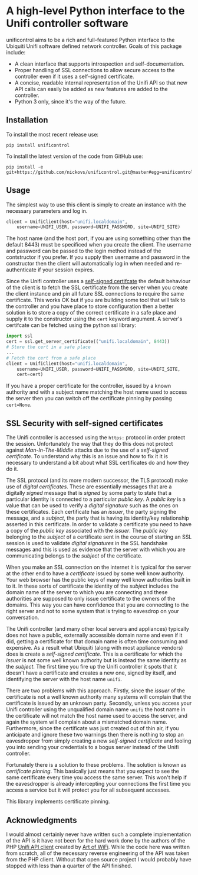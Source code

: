 # A high-level Python interface to the Unifi controller software

unificontrol aims to be a rich and full-featured Python interface to the
Ubiquiti Unifi software defined network controller. Goals of this package
include:
* A clean interface that supports introspection and self-documentation.
* Proper handling of SSL connections to allow secure access to the controller even if it uses a self-signed certificate.
* A concise, readable internal representation of the Unifi API so that new API calls can easily be added as new features are added to the controller.
* Python 3 only, since it's the way of the future.

## Installation

To install the most recent release use:
```
pip install unificontrol
```

To install the latest version of the code from GitHub use:

```
pip install -e git+https://github.com/nickovs/unificontrol.git@master#egg=unificontrol
```

## Usage

The simplest way to use this client is simply to create an instance with the necessary parameters and log in.

```python
client = UnifiClient(host="unifi.localdomain",
    username=UNIFI_USER, password=UNIFI_PASSWORD, site=UNIFI_SITE)
```

The host name (and the host port, if you are using something other than the default 8443) must be specificed when you create the client. The username and password can be passed to the login method instead of the contstructor if you prefer. If you supply then username and password in the constructor then the client will automatically log in when needed and re-authenticate if your session expires.

Since the Unifi controller uses a [self-signed certifcate](#ssl-security-with-self-signed-certificates) the default behaviour of the client is to fetch the SSL certificate from the server when you create the client instance and pin all future SSL connections to require the same certificate. This works OK but if you are building some tool that will talk to the controller and you have place to store configuration then a better solution is to store a copy of the correct certificate in a safe place and supply it to the constructor using the `cert` keyword argument. A server's certifcate can be fetched using the python ssl library:

```python
import ssl
cert = ssl.get_server_certificate(("unifi.localdomain", 8443))
# Store the cert in a safe place
...
# Fetch the cert from a safe place
client = UnifiClient(host="unifi.localdomain",
    username=UNIFI_USER, password=UNIFI_PASSWORD, site=UNIFI_SITE,
    cert=cert)
```

If you have a proper certificate for the controller, issued by a known authority and with a subject name matching the host name used to access the server then you can switch off the certificate pinning by passing `cert=None`.


## SSL Security with self-signed certificates

The Unifi controller is accessed using the `https:` protocol in order protect the session. Unfortunately the way that they do this does not protect against _Man-In-The-Middle_ attacks due to the use of a _self-signed certificate_. To understand why this is an issue and how to fix it it is necessary to understand a bit about what SSL certificates do and how they do it.

The SSL protocol (and its more modern successor, the TLS protocol) make use of _digital certificates_. These are essentially messages that are a digitally _signed_ message that is _signed_ by some party to state that a particular identity is connected to a particular _public key_. A _public key_ is a value that can be used to verify a _digital signature_ such as the ones on these certificates. Each certificate has an _issuer_, the party signing the message, and a _subject_, the party that is having its identity/key relationship asserted in this certificate. In order to validate a certificate you need to have a copy of the _public key_ associated with the _issuer_. The _public key_ belonging to the _subject_ of a certificate sent in the course of starting an SSL session is used to validate _digital signatures_ in the SSL handshake messages and this is used as evidence that the server with which you are communicating belongs to the _subject_ of the certificate.

When you make an SSL connection on the internet it is typical for the server at the other end to have a _certificate_ issued by some well know authority. Your web browser has the public keys of many well know authorities built in to it. In these sorts of certificate the identity of the _subject_ includes the domain name of the server to which you are connecting and these authorities are supposed to only issue certificate to the owners of the domains. This way you can have confidence that you are connecting to the right server and not to some system that is trying to eavesdrop on your conversation.

The Unifi controller (and many other local servers and appliances) typically does not have a public, externally accessible domain name and even if it did, getting a certificate for that domain name is often time consuming and expensive. As a result what Ubiquiti (along with most appliance vendors) does is create a _self-signed certificate_. This is a certificate for which the _issuer_ is not some well known authority but is instead the same identity as the _subject_. The first time you fire up the Unifi controller it spots that it doesn't have a certificate and creates a new one, signed by itself, and identifying the server with the host name `unifi`.

There are two problems with this approach. Firstly, since the _issuer_ of the certificate is not a well known authority many systems will complain that the certificate is issued by an unknown party. Secondly, unless you access your Unifi controller using the unqualified domain name `unifi` the host name in the certificate will not match the host name used to access the server, and again the system will complain about a mismatched domain name. Furthermore, since the certificate was just created out of thin air, if you anticipate and ignore these two warnings then there is nothing to stop an eavesdropper from simply creating a new _self-signed certificate_ and fooling you into sending your credentials to a bogus server instead of the Unifi controller.

Fortunately there is a solution to these problems. The solution is known as _certificate pinning_. This basically just means that you expect to see the same certificate every time you access the same server. This won't help if the eavesdropper is already intercepting your connections the first time you access a service but it will protect you for all subsequent accesses.

This library implements certificate pinning.

## Acknowledgments

I would almost certainly never have written such a complete implementation of the API is it have not been for the hard work done by the authors of the PHP [Unifi API client](https://github.com/Art-of-WiFi/UniFi-API-client) created by [Art of WiFi](https://artofwifi.net). While the code here was written from scratch, all of the necessary reverse engineering of the API was taken from the PHP client. Without that open source project I would probably have stopped with less than a quarter of the API finished.


